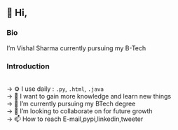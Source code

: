 <h2>👋 Hi,</h2>

<b><h3> Bio </h3></b>
I’m Vishal Sharma currently pursuing my B-Tech <br>
<b><h3> Introduction </h3></b> <br>
-> ⚙️ I use daily : <code>.py</code>, <code>.html</code>, <code>.java</code> <br>
-> 👀 I want to gain more knowledge and learn new things <br>
-> 🌱 I’m currently pursuing my BTech degree <br>
-> 💞️ I’m looking to collaborate on for future growth <br>
-> 📫 How to reach E-mail,pypi,linkedin,tweeter  <br>
<!---
Vishal24102002/Vishal24102002 is a ✨ special ✨ repository because its `README.md` (this file) appears on your GitHub profile.
You can click the Preview link to take a look at your changes.
--->
